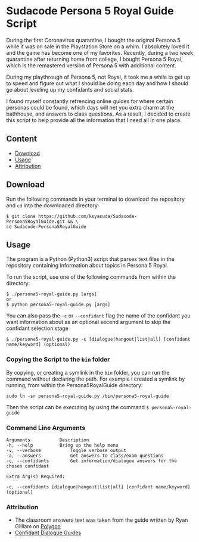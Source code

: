 # Sudacode Persona 5 Royal Guide Script
During the first Coronavirus quarantine, I bought the original Persona 5 while
it was on sale in the Playstation Store on a whim.  I absolutely loved it and
the game has become one of my favorites.  Recently, during a two week quarantine
after returning home from college, I bought Persona 5 Royal, which is the
remastered version of Persona 5 with additional content.

During my playthrough of Persona 5, not Royal, it took me a while to get up to
speed and figure out what I should be doing each day and how I should go about
leveling up my confidants and social stats.

I found myself constantly refrencing online guides for where certain personas
could be found, which days will net you extra charm at the bathhouse, and
answers to class questions.  As a result, I decided to create this script to
help provide all the information that I need all in one place.

## Content
* [Download](#download)
* [Usage](#usage)
* [Attribution](#attribution)

## Download <a name='download'></a>
Run the following commands in your terminal to download the repository and
`cd` into the downloaded directory:

	$ git clone https://github.com/ksyasuda/Sudacode-Persona5RoyalGuide.git && \
	cd Sudacode-Persona5RoyalGuide

## Usage <a name='usage'></a>
The program is a Python (Python3) script that parses text files in the repository
containing information about topics in Persona 5 Royal.

To run the script, use one of the following commands from within the directory:

	$ ./persona5-royal-guide.py [args]
	or
	$ python persona5-royal-guide.py [args]

You can also pass the `-c` or `--confidant` flag the name of the confidant you
want information about as an optional second argument to skip the confidant selection stage

	$ ./persona5-royal-guide.py -c [dialogue|hangout|list|all] [confidant name/keyword] (optional)

### Copying the Script to the `bin` folder
By copying, or creating a symlink in the `bin` folder, you can run the command
without declaring the path.  For example I created a symlink by running, from
within the Persona5RoyalGuide directory:

	sudo ln -sr persona5-royal-guide.py /bin/persona5-royal-guide

Then the script can be executing by using the command `$ persona5-royal-guide`

### Command Line Arguments

	Arguments			Description
	-h, --help			Bring up the help menu
	-v, --verbose			Toggle verbose output
	-a, --answers			Get answers to class/exam questions
	-c, --confidants		Get information/dialogue answers for the chosen confidant

	Extra Arg(s) Required:

	-c, --confidants [dialogue|hangout|list|all] [confidant name/keyword] (optional)

### Attribution <a name='attribution'></a>
- The classroom answers text was taken from the guide written by Ryan Gilliam on [Polygon](https://www.polygon.com/persona-5-royal-guide-walkthrough/2020/3/31/21192788/questions-answers-quizzes-exams-midterm-final-classroom) 
- [Confidant Dialogue Guides](https://hardcoregamer.com/2020/03/31/persona-5-royal-confidant-guide/370507/)
